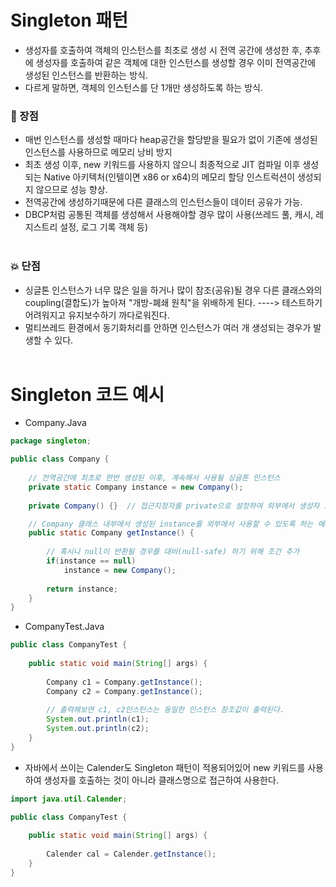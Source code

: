 # Singleton 패턴
- 생성자를 호출하여 객체의 인스턴스를 최초로 생성 시 전역 공간에 생성한 후, 추후에 생성자를 호출하여 같은 객체에 대한 인스턴스를 생성할 경우 이미 전역공간에 생성된 인스턴스를 반환하는 방식. 
- 다르게 말하면, 객체의 인스턴스를 단 1개만 생성하도록 하는 방식.

### :star2: 장점
- 매번 인스턴스를 생성할 때마다 heap공간을 할당받을 필요가 없이 기존에 생성된 인스턴스를 사용하므로 메모리 낭비 방지
- 최초 생성 이후, new 키워드를 사용하지 않으니 최종적으로 JIT 컴파일 이후 생성되는 Native 아키텍처(인텔이면 x86 or x64)의 메모리 할당 인스트럭션이 생성되지 않으므로 성능 향상.
- 전역공간에 생성하기때문에 다른 클래스의 인스턴스들이 데이터 공유가 가능.
- DBCP처럼 공통된 객체를 생성해서 사용해야할 경우 많이 사용(쓰레드 풀, 캐시, 레지스트리 설정, 로그 기록 객체 등)
<br/><br/>


### :collision: 단점
- 싱글톤 인스턴스가 너무 많은 일을 하거나 많이 참조(공유)될 경우 다른 클래스와의 coupling(결합도)가 높아져 "개방-폐쇄 원칙"을 위배하게 된다. ----> 테스트하기 어려워지고 유지보수하기 까다로워진다.
- 멀티쓰레드 환경에서 동기화처리를 안하면 인스턴스가 여러 개 생성되는 경우가 발생할 수 있다.
<br/><br/>

# Singleton 코드 예시
- Company.Java
```Java
package singleton;

public class Company {
    
    // 전역공간에 최초로 한번 생성된 이후, 계속해서 사용될 싱글톤 인스턴스
    private static Company instance = new Company();
    
    private Company() {}  // 접근지정자를 private으로 설정하여 외부에서 생성자 호출을 통해 인스턴스 생성을 못하도록 설정    

    // Company 클래스 내부에서 생성된 instance를 외부에서 사용할 수 있도록 하는 메소드
    public static Company getInstance() {
        
        // 혹시나 null이 반환될 경우를 대비(null-safe) 하기 위해 조건 추가
        if(instance == null)
            instance = new Company();
            
        return instance;
    }
}
```
- CompanyTest.Java
```Java
public class CompanyTest {
    
    public static void main(String[] args) {
        
        Company c1 = Company.getInstance();
        Company c2 = Company.getInstance();
        
        // 출력해보면 c1, c2인스턴스는 동일한 인스턴스 참조값이 출력된다.
        System.out.println(c1);
        System.out.println(c2);
    }
}
```
- 자바에서 쓰이는 Calender도 Singleton 패턴이 적용되어있어 new 키워드를 사용하여 생성자를 호출하는 것이 아니라 클래스명으로 접근하여 사용한다.
```Java
import java.util.Calender;

public class CompanyTest {
    
    public static void main(String[] args) {
        
        Calender cal = Calender.getInstance();
    }
}
```

